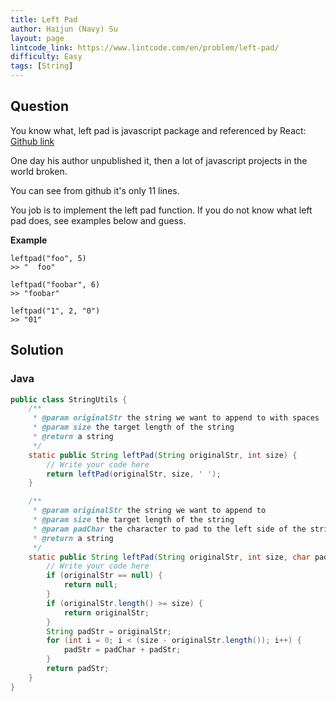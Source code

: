 ```yaml
---
title: Left Pad
author: Haijun (Navy) Su
layout: page
lintcode_link: https://www.lintcode.com/en/problem/left-pad/
difficulty: Easy
tags: [String]
---
```

## Question
You know what, left pad is javascript package and referenced by React: 
[Github link](https://github.com/azer/left-pad)

One day his author unpublished it, then a lot of javascript projects in the world broken.

You can see from github it's only 11 lines.

You job is to implement the left pad function. If you do not know what left pad does, see examples below and guess.

**Example**
~~~
leftpad("foo", 5)
>> "  foo"

leftpad("foobar", 6)
>> "foobar"

leftpad("1", 2, "0")
>> "01"
~~~

## Solution
### Java
~~~ java
public class StringUtils {
    /**
     * @param originalStr the string we want to append to with spaces
     * @param size the target length of the string
     * @return a string
     */
    static public String leftPad(String originalStr, int size) {
        // Write your code here
        return leftPad(originalStr, size, ' ');
    }

    /**
     * @param originalStr the string we want to append to
     * @param size the target length of the string
     * @param padChar the character to pad to the left side of the string
     * @return a string
     */
    static public String leftPad(String originalStr, int size, char padChar) {
        // Write your code here
        if (originalStr == null) {
            return null;
        }
        if (originalStr.length() >= size) {
            return originalStr;
        }
        String padStr = originalStr;
        for (int i = 0; i < (size - originalStr.length()); i++) {
            padStr = padChar + padStr;
        }
        return padStr;
    }
}
~~~

